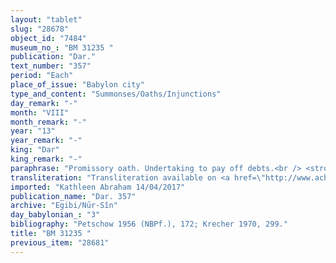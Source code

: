 ```yaml
---
layout: "tablet"
slug: "28678"
object_id: "7484"
museum_no_: "BM 31235 "
publication: "Dar."
text_number: "357"
period: "Each"
place_of_issue: "Babylon city"
type_and_content: "Summonses/Oaths/Injunctions"
day_remark: "-"
month: "VIII"
month_remark: "-"
year: "13"
year_remark: "-"
king: "Dar"
king_remark: "-"
paraphrase: "Promissory oath. Undertaking to pay off debts.<br /> <strong>A </strong>swears (<em>tam&ucirc;</em>) by Bēl, Nab&ucirc; and king Darius to <strong>B</strong>: &quot;I will deliver (<em>nadānu</em>) to <strong>B</strong> up to (<em>adi</em>) the 12<sup>th</sup> day of Arahsamna (VIII) <strong>B</strong>&rsquo;s 0;3.2 kor of dates at my disposal.&quot; If <strong>A</strong> fails to meet the deadline, he will pay <strong>B </strong>on the 5th day of the month (broken) 4 shekels of silver. Names of 4 witnesses and the scribe. A 5<sup>th</sup> witness is added at the very end of the document, after the place and date of issue.<br /> &nbsp;<br /> <strong>A </strong>= Tabnēa/Marduk-&scaron;umu-iddin//&Scaron;a-na&scaron;ī&scaron;u; <strong>B </strong>= &Scaron;irku/Iddināya//Egibi"
transliteration: "Transliteration available on <a href=\"http://www.achemenet.com/fr/item/?/sources-textuelles/textes-par-langues-et-ecritures/babylonien/archives-egibi/1660047\" target=\"_blank\">Achemenet</a>"
imported: "Kathleen Abraham 14/04/2017"
publication_name: "Dar. 357"
archive: "Egibi/Nūr-Sîn"
day_babylonian_: "3"
bibliography: "Petschow 1956 (NBPf.), 172; Krecher 1970, 299."
title: "BM 31235 "
previous_item: "28681"
---
```

